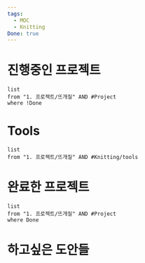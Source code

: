 ```yaml
---
tags:
  - MOC
  - Knitting
Done: true
---
```

# 진행중인 프로젝트
```dataview
list
from "1. 프로젝트/뜨개질" AND #Project
where !Done
```
# Tools
```dataview
list
from "1. 프로젝트/뜨개질" AND #Knitting/tools
```
# 완료한 프로젝트
```dataview
list
from "1. 프로젝트/뜨개질" AND #Project
where Done
```
# 하고싶은 도안들
```dataview

```